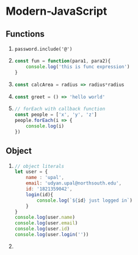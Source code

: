 # Modern-JavaScript

## Functions

1. ```password.include('@')```

2. ```javascript
   const fun = function(para1, para2){
       console.log('this is func expression')
   }
   ```

3. ```javascript
   const calcArea = radius => radius*radius
   ```

4. ```javascript
   const greet = () => 'hello world'
   ```

5. ```javascript
   // forEach with callback function
   const people = ['x', 'y', 'z']
   people.forEach(i => {
       console.log(i)
   })
   
   ```

## Object 

1. ```javascript
   // object literals
   let user = {
       name : 'upal',
       email: 'udyan.upal@northsouth.edu',
       id: '1821359042',
       login(id){
           console.log(`${id} just logged in`)
       }
   }
   console.log(user.name)
   console.log(user.email)
   console.log(user.id)
   console.log(user.login(''))
   ```

2. 